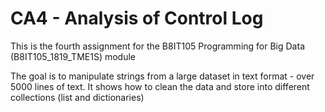 # CA4 - Analysis of Control Log
This is the fourth assignment for the B8IT105 Programming for Big Data (B8IT105_1819_TME1S) module

The goal is to manipulate strings from a large dataset in text format - over 5000 lines of text.
It shows how to clean the data and store into different collections (list and dictionaries)